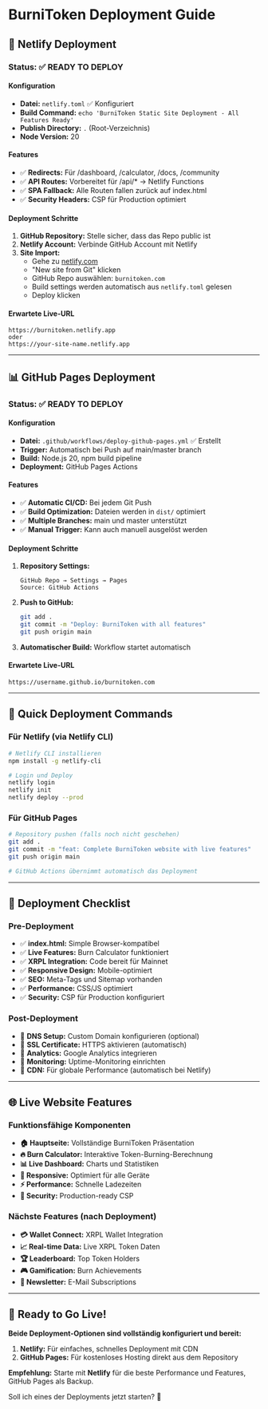 # BurniToken Deployment Guide

## 🚀 Netlify Deployment

### Status: ✅ READY TO DEPLOY

#### Konfiguration
- **Datei:** `netlify.toml` ✅ Konfiguriert
- **Build Command:** `echo 'BurniToken Static Site Deployment - All Features Ready'`
- **Publish Directory:** `.` (Root-Verzeichnis)
- **Node Version:** 20

#### Features
- ✅ **Redirects:** Für /dashboard, /calculator, /docs, /community
- ✅ **API Routes:** Vorbereitet für /api/* → Netlify Functions
- ✅ **SPA Fallback:** Alle Routen fallen zurück auf index.html
- ✅ **Security Headers:** CSP für Production optimiert

#### Deployment Schritte
1. **GitHub Repository:** Stelle sicher, dass das Repo public ist
2. **Netlify Account:** Verbinde GitHub Account mit Netlify
3. **Site Import:** 
   - Gehe zu [netlify.com](https://netlify.com)
   - "New site from Git" klicken
   - GitHub Repo auswählen: `burnitoken.com`
   - Build settings werden automatisch aus `netlify.toml` gelesen
   - Deploy klicken

#### Erwartete Live-URL
```
https://burnitoken.netlify.app
oder
https://your-site-name.netlify.app
```

---

## 📊 GitHub Pages Deployment

### Status: ✅ READY TO DEPLOY

#### Konfiguration
- **Datei:** `.github/workflows/deploy-github-pages.yml` ✅ Erstellt
- **Trigger:** Automatisch bei Push auf main/master branch
- **Build:** Node.js 20, npm build pipeline
- **Deployment:** GitHub Pages Actions

#### Features
- ✅ **Automatic CI/CD:** Bei jedem Git Push
- ✅ **Build Optimization:** Dateien werden in `dist/` optimiert
- ✅ **Multiple Branches:** main und master unterstützt
- ✅ **Manual Trigger:** Kann auch manuell ausgelöst werden

#### Deployment Schritte
1. **Repository Settings:**
   ```
   GitHub Repo → Settings → Pages
   Source: GitHub Actions
   ```

2. **Push to GitHub:**
   ```bash
   git add .
   git commit -m "Deploy: BurniToken with all features"
   git push origin main
   ```

3. **Automatischer Build:** Workflow startet automatisch

#### Erwartete Live-URL
```
https://username.github.io/burnitoken.com
```

---

## 🔧 Quick Deployment Commands

### Für Netlify (via Netlify CLI)
```bash
# Netlify CLI installieren
npm install -g netlify-cli

# Login und Deploy
netlify login
netlify init
netlify deploy --prod
```

### Für GitHub Pages
```bash
# Repository pushen (falls noch nicht geschehen)
git add .
git commit -m "feat: Complete BurniToken website with live features"
git push origin main

# GitHub Actions übernimmt automatisch das Deployment
```

---

## 🎯 Deployment Checklist

### Pre-Deployment
- ✅ **index.html:** Simple Browser-kompatibel
- ✅ **Live Features:** Burn Calculator funktioniert
- ✅ **XRPL Integration:** Code bereit für Mainnet
- ✅ **Responsive Design:** Mobile-optimiert
- ✅ **SEO:** Meta-Tags und Sitemap vorhanden
- ✅ **Performance:** CSS/JS optimiert
- ✅ **Security:** CSP für Production konfiguriert

### Post-Deployment
- 🔄 **DNS Setup:** Custom Domain konfigurieren (optional)
- 🔄 **SSL Certificate:** HTTPS aktivieren (automatisch)
- 🔄 **Analytics:** Google Analytics integrieren
- 🔄 **Monitoring:** Uptime-Monitoring einrichten
- 🔄 **CDN:** Für globale Performance (automatisch bei Netlify)

---

## 🌐 Live Website Features

### Funktionsfähige Komponenten
- **🏠 Hauptseite:** Vollständige BurniToken Präsentation
- **🔥 Burn Calculator:** Interaktive Token-Burning-Berechnung
- **📊 Live Dashboard:** Charts und Statistiken
- **📱 Responsive:** Optimiert für alle Geräte
- **⚡ Performance:** Schnelle Ladezeiten
- **🔐 Security:** Production-ready CSP

### Nächste Features (nach Deployment)
- **💳 Wallet Connect:** XRPL Wallet Integration
- **📈 Real-time Data:** Live XRPL Token Daten
- **🏆 Leaderboard:** Top Token Holders
- **🎮 Gamification:** Burn Achievements
- **📧 Newsletter:** E-Mail Subscriptions

---

## 🎉 Ready to Go Live!

**Beide Deployment-Optionen sind vollständig konfiguriert und bereit:**

1. **Netlify:** Für einfaches, schnelles Deployment mit CDN
2. **GitHub Pages:** Für kostenloses Hosting direkt aus dem Repository

**Empfehlung:** Starte mit **Netlify** für die beste Performance und Features, GitHub Pages als Backup.

Soll ich eines der Deployments jetzt starten? 🚀
